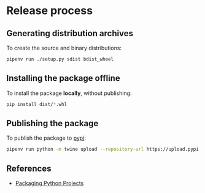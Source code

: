 # Release process

## Generating distribution archives

To create the source and binary distributions:

```bash
pipenv run ./setup.py sdist bdist_wheel
```

## Installing the package offline

To install the package **locally**, without publishing:

```bash
pip install dist/*.whl
```

## Publishing the package

To publish the package to [pypi](https://pypi.org/project/aws-ssh-sync/):

```bash
pipenv run python -m twine upload --repository-url https://upload.pypi.org/legacy/ dist/*
```

## References

* [Packaging Python Projects](https://packaging.python.org/tutorials/packaging-projects/)
